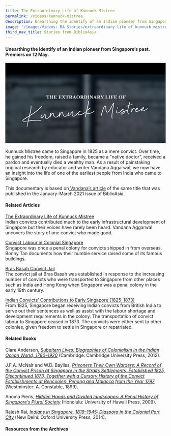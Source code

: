 ```yaml
---
title: The Extraordinary Life of Kunnuck Mistree
permalink: /videos/kunnuck-mistree
description: Unearthing the identify of an Indian pioneer from Singapore’s past.
image: "/images/Videos: BA Stories/extraordinary life of kunnuck mistree.png"
third_nav_title: Stories from BiblioAsia
---
```

#### Unearthing the identify of an Indian pioneer from Singapore’s past. Premiers on 12 May.

![Unearthing the identify of an Indian pioneer from Singapore’s past](/images/Videos:%20BA%20Stories/extraordinary%20life%20of%20kunnuck%20mistree.png)

Kunnuck Mistree came to Singapore in 1825 as a mere convict. Over time, he gained his freedom, raised a family, became a “native doctor”, received a pardon and eventually died a wealthy man. As a result of painstaking original research by educator and writer Vandana Aggarwal, we now have an insight into the life of one of the earliest people from India who came to Singapore. 

This documentary is based on[ Vandana’s article](/vol-16/issue-4/jan-mar-2021/kunnuck) of the same title that was published in the January–March 2021 issue of BiblioAsia.

#### Related Articles
[The Extraordinary Life of Kunnuck Mistree
](/vol-16/issue-4/jan-mar-2021/kunnuck)
<br>Indian convicts contributed much to the early infrastructural development of Singapore but their voices have rarely been heard. Vandana Aggarwal uncovers the story of one convict who made good.

[Convict Labour in Colonial Singapore
](/vol-11/issue-3/oct-dec-2015/convict)<br>Singapore was once a penal colony for convicts shipped in from overseas. Bonny Tan documents how their humble service raised some of its famous buildings.

[Bras Basah Convict Jail
](https://eresources.nlb.gov.sg/infopedia/articles/SIP_2015-04-20_160625.html)<br>The convict jail at Bras Basah was established in response to the increasing number of convicts who were transported to Singapore from other places such as India and Hong Kong when Singapore was a penal colony in the early 19th century.

[Indian Convicts’ Contributions to Early Singapore (1825–1873)
](https://eresources.nlb.gov.sg/infopedia/articles/SIP_39_2005-02-02.html)<br>From 1825, Singapore began receiving Indian convicts from British India to serve out their sentences as well as assist with the labour shortage and development requirements in the colony. The transportation of convict labour to Singapore ceased in 1873. The convicts were either sent to other colonies, given freedom to settle in Singapore or repatriated.

#### Related Books
Clare Anderson, *[Subaltern Lives: Biographies of Colonialism in the Indian Ocean World, 1790–1920](http://eservice.nlb.gov.sg/item_holding_s.aspx?bid=201166721)* (Cambridge: Cambridge University Press, 2012). 

J.F.A. McNair and W.D. Bayliss, *[Prisoners Their Own Warders: A Record of the Convict Prison at Singapore in the Straits Settlements, Established 1825, Discontinued 1873, Together with a Cursory History of the Convict Establishments at Bencoolen, Penang and Malacca from the Year 1797](https://eservice.nlb.gov.sg/item_holding.aspx?bid=4320815)* (Westminster: A. Constable, 1899).

Anoma Pieris, *[Hidden Hands and Divided landscapes: A Penal History of Singapore’s Plural Society](https://eservice.nlb.gov.sg/item_holding.aspx?bid=13167960)* (Honolulu: University of Hawaii Press, 2009). 

Rajesh Rai, *[Indians in Singapore, 1819–1945: Diaspora in the Colonial Port City](http://eservice.nlb.gov.sg/item_holding_s.aspx?bid=200972195)* (New Delhi: Oxford University Press, 2014).

#### Resources from the Archives

